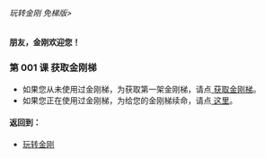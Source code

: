 ###### 玩转金刚 免梯版>
#### 朋友，金刚欢迎您！

### 第 001 课 获取金刚梯

- 如果您从未使用过金刚梯，为获取第一架金刚梯，请点[ 获取金刚梯](https://github.com/a2zitpro/web/blob/master/LadderFree/GetLadder/GetLadder.md)。
- 如果您正在使用过金刚梯，为给您的金刚梯续命，请点[ 这里]()。

#### 返回到：
- [玩转金刚](https://github.com/a2zitpro/web/blob/master/LadderFree/main.md)
